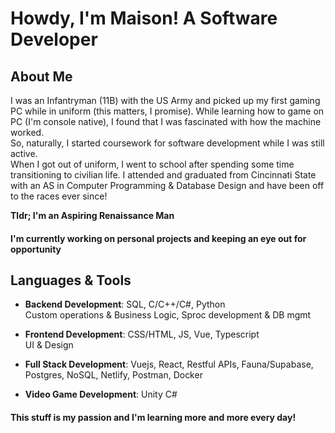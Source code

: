 # Howdy, I'm Maison! A Software Developer

## About Me

I was an Infantryman (11B) with the US Army and picked up my first gaming PC while in uniform (this matters, I promise). While learning how to game on PC (I'm console native), I found that I was fascinated with how the machine worked.  
So, naturally, I started coursework for software development while I was still active.  
When I got out of uniform, I went to school after spending some time transitioning to civilian life. I attended and graduated from Cincinnati State with an AS in Computer Programming & Database Design and have been off to the races ever since!

**Tldr; I'm an Aspiring Renaissance Man**

#### I'm currently working on personal projects and keeping an eye out for opportunity

## Languages & Tools

- **Backend Development**: SQL, C/C++/C#, Python  
  Custom operations & Business Logic, Sproc development & DB mgmt

- **Frontend Development**: CSS/HTML, JS, Vue, Typescript  
  UI & Design

- **Full Stack Development**: Vuejs, React, Restful APIs, Fauna/Supabase, Postgres, NoSQL, Netlify, Postman, Docker

- **Video Game Development**: Unity C#

#### This stuff is my passion and I'm learning more and more every day!



<!--**Maison-A/Maison-A** is a ✨ _special_ ✨ repository because its `README.md` (this file) appears on your GitHub profile.

Here are some ideas to get you started:

- 🔭 I’m currently working on ...
- 🌱 I’m currently learning ...
- 👯 I’m looking to collaborate on ...
- 🤔 I’m looking for help with ...
- 💬 Ask me about ...
- 📫 How to reach me: ...
- 😄 Pronouns: ...
- ⚡ Fun fact: ...

-->
